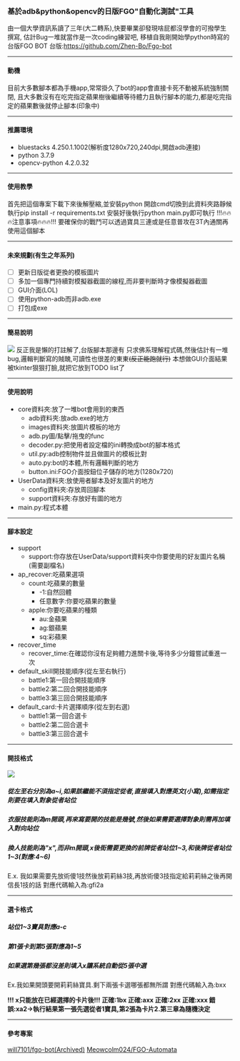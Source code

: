 ### 基於adb&python&opencv的日版FGO"自動化測試"工具
由一個大學資訊系讀了三年(大二轉系),快要畢業卻發現啥屁都沒學會的可撥學生撰寫,
估計Bug一堆就當作是一次coding練習吧,
移植自我剛開始學python時寫的台版FGO BOT
台版:https://github.com/Zhen-Bo/Fgo-bot

------------


#### 動機
目前大多數腳本都為手機app,常常掛久了bot的app會直接卡死不動被系統強制關閉,
且大多數沒有在吃完指定蘋果樹後繼續等待體力且執行腳本的能力,都是吃完指定的蘋果數後就停止腳本(印象中)

------------


#### 推薦環境
- bluestacks 4.250.1.1002(解析度1280x720,240dpi,開啟adb連接)
- python 3.7.9
- opencv-python 4.2.0.32

------------
#### 使用教學
首先把這個專案下載下來後解壓縮,並安裝python
開啟cmd切換到此資料夾路靜候執行pip install -r requirements.txt
安裝好後執行python main.py即可執行
!!!:fire::fire::fire:注意事項:fire::fire::fire:!!!
要確保你的戰鬥可以透過寶具三連或是任意普攻在3T內通關再使用這個腳本

------------

#### 未來規劃(有生之年系列)
- [ ] 更新日版從者更換的模板圖片
- [ ] 多加一個專門持續對模擬器截圖的線程,而非要判斷時才像模擬器截圖
- [ ] GUI介面(LOL)
- [ ] 使用python-adb而非adb.exe
- [ ] 打包成exe

------------


#### 簡易說明
![](https://cdn.discordapp.com/attachments/702882288182099988/796951229238345728/-53_-_AlanWang_-_.JPG)
反正我是懶的打註解了,台版腳本那邊有
只求佛系理解程式碼,然後估計有一堆bug,邏輯判斷寫的賊醜,可讀性也很差的東東~~(反正能跑就行)~~
本想做GUI介面結果被tkinter狠狠打臉,就把它放到TODO list了

------------


#### 使用說明
+ core資料夾:放了一堆bot會用到的東西
    + adb資料夾:放adb.exe的地方
	+ images資料夾:放圖片模板的地方
    + adb.py圖/點擊/拖曳的func
    + decoder.py:把使用者設定檔的ini轉換成bot的腳本格式
    + util.py:adb控制物件並且做圖片的模板比對
    + auto.py:bot的本體,所有邏輯判斷的地方
    + button.ini:FGO介面按鈕位子儲存的地方(1280x720)
+ UserData資料夾:放使用者腳本及好友圖片的地方
	+ config資料夾:存放周回腳本
	+ support資料夾:存放好有圖的地方
+ main.py:程式本體

------------


#### 腳本設定
+ support
	+ support:你存放在UserData/support資料夾中你要使用的好友圖片名稱(需要副檔名)
+ ap_recover:吃蘋果選項
	+ count:吃蘋果的數量
		+ -1:自然回體
		+ 任意數字:你要吃蘋果的數量
	+ apple:你要吃蘋果的種類
		+ au:金蘋果
		+ ag:銀蘋果
		+ sq:彩蘋果
+ recover_time
	+ recover_time:在確認你沒有足夠體力進關卡後,等待多少分鐘嘗試重進一次
+ default_skill開技能順序(從左至右執行)
	+ battle1:第一回合開技能順序
	+ battle2:第二回合開技能順序
	+ battle3:第三回合開技能順序
+ default_card:卡片選擇順序(從左到右選)
	+ battle1:第一回合選卡
	+ battle2:第二回合選卡
	+ battle3:第三回合選卡

------------


#### 開技格式
![](https://cdn.discordapp.com/attachments/702882288182099988/796963836585967656/unknown.png)
##### 從左至右分別為a~i,如果該繼能不須指定從者,直接填入對應英文(小寫),如需指定則要在填入對象從者站位
##### 衣服技能則為m開頭,再來寫要開的技能是幾號,然後如果需要選擇對象則需再加填入對向站位
##### 換人技能則為"x",而非m開頭,x後街需要更換的前牌從者站位1~3,和後牌從者站位1~3(對應:4~6)
E.x.
我如果需要先放術傻1技然後放莉莉絲3技,再放術傻3技指定給莉莉絲之後再開信長1技的話
對應代碼輸入為:gfi2a

------------


#### 選卡格式
##### 站位1~3寶具對應a-c
##### 第1張卡到第5張對應為1~5
##### 如果選第幾張都沒差則填入x讓系統自動從5張中選
Ex.我如果開頭要開莉莉絲寶具.剩下兩張卡選哪張都無所謂
對應代碼輸入為:bxx

**!!! x只能放在已經選擇的卡片後!!!
正確:1bx
正確:axx
正確:2xx
正確:xxx
錯誤:xa2->執行結果第一張先選從者1寶具,第2張為卡片2.第三章為隨機決定**

------------
#### 參考專案
[will7101/fgo-bot(Archived)](https://github.com/will7101/fgo-bot)
[Meowcolm024/FGO-Automata](https://github.com/Meowcolm024/FGO-Automata)